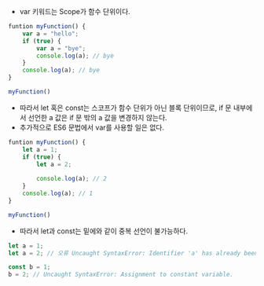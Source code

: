 


- var 키워드는 Scope가 함수  단위이다.

```js
funtion myFunction() {
	var a = "hello";
	if (true) {
		var a = "bye";
		console.log(a); // bye
	}
	console.log(a); // bye
}

myFunction()
```

- 따라서 let 혹은 const는 스코프가 함수 단위가 아닌 블록 단위이므로, if 문 내부에서 선언한 a 값은 if 문 밖의 a 값을 변경하지 않는다.
- 추가적으로 ES6 문법에서 var를 사용할 일은 없다.

```js
funtion myFunction() {
	let a = 1;
	if (true) {
		let a = 2;
		
		console.log(a); // 2
	}
	console.log(a); // 1
}

myFunction()
```

- 따라서 let과 const는 밑에와 같이 중복 선언이 불가능하다.

```js
let a = 1;
let a = 2; // 오류 Uncaught SyntaxError: Identifier 'a' has already been declared

const b = 1;
b = 2; // Uncaught SyntaxError: Assignment to constant variable.
```
